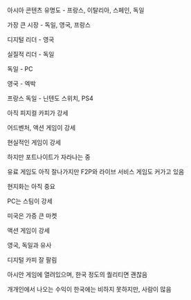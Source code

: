 아시아 콘텐츠 유명도 - 프랑스, 이탈리아, 스페인, 독일

가장 큰 시장 - 독일, 영국, 프랑스

디지털 리더 - 영국

실질적 리더 - 독일

독일 - PC

영국 - 엑박

프랑스 독일 - 닌텐도 스위치, PS4

아직 피지컬 카피가 강세

어드벤처, 액션 게임이 강세

현실적인 게임이 강세

하지만 포트나이트가 자라나는 중

유료 게임도 아직 잘나가지만 F2P와 라이브 서비스 게임도 커가고 있음

현지화는 아직 중요

PC는 스팀이 강세

미국은 가증 큰 마켓

액션 게임이 강세

영국, 독일과 유사

디지털 카피 잘 팔림

아시안 게임에 열려있으며, 한국 정도의 퀄리티면 괜찮음

개개인에서 나오는 수익이 한국에는 비하지 못하지만, 사람이 많음

![]()

